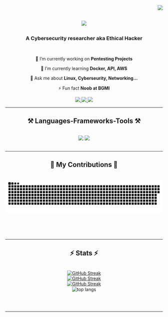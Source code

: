 <img align="right" src="https://visitor-badge.laobi.icu/badge?page_id=nabilpevekar.nabilpevekar" />

<h1 align="center">
    <img src="https://readme-typing-svg.herokuapp.com/?font=Righteous&size=35&center=true&vCenter=true&width=500&height=70&duration=4000&lines=Hi+There!+👋;+I'm+Nabil+Pevekar!;" />
</h1>

<h3 align="center">A Cybersecurity researcher aka Ethical Hacker</h3>

<br/>

<div align="center">
 
 🔭 I’m currently working on **Pentesting Projects**
 
 🌱 I’m currently learning **Docker, API, AWS**

💬 Ask me about **Linux, Cyberseurity, Networking...**

⚡ Fun fact **Noob at BGMI**

 </div>
 
<div align="center"> 
  <a href="mailto:pevekarnabil@gmail.com">
    <img src="https://img.shields.io/badge/Gmail-333333?style=for-the-badge&logo=gmail&logoColor=red" />
  </a>
  <a href="https://www.linkedin.com/in/nabil-pevekar-832884284" target="_blank">
    <img src="https://img.shields.io/badge/LinkedIn-0077B5?style=for-the-badge&logo=linkedin&logoColor=white" target="_blank" />
  </a>
  <a href="https://github.com/nabilpevekar" target="_blank">
     <img src="https://img.shields.io/badge/Portfolio-FF5722?style=for-the-badge&logo=todoist&logoColor=white" target="_blank" /> <!-- sqlite, safari, google-chrome are other good icon options -->
  </a>
</div>

 <hr/>
 
<h2 align="center">⚒️ Languages-Frameworks-Tools ⚒️</h2>
<br/>
<div align="center">
    <img src="https://skillicons.dev/icons?i=html,css,vscode,github,git," />
    <img src="https://skillicons.dev/icons?i=python,javascript,mysql,bash,flask" /><br>
</div>

<br/>
<hr/>

<div align="center">
  <h2>🐍 My Contributions 🐍</h2>
  <br>
  <img alt="snake eating my contributions" src="https://raw.githubusercontent.com/nabilpevekar/nabilpevekar/output/github-contribution-grid-snake.svg" />
  
  <br/><br/><br/>
</div>

<hr/>

<h2 align="center">⚡ Stats ⚡</h2>
<br>
<div align=center>
  <a href="https://git.io/streak-stats"><img src="https://github-readme-stats.vercel.app/api?username=nabilpevekar&theme=radical&show_icons=true&hide_border=false&count_private=true" alt="GitHub Streak" /></a>
  <br/>
     <a href="https://git.io/streak-stats"><img src="https://github-readme-streak-stats.herokuapp.com/?user=nabilpevekar&theme=radical&hide_border=false" alt="GitHub Streak" /></a>
  <br/>
     <a href="https://git.io/streak-stats"><img src="https://github-readme-stats.vercel.app/api/top-langs/?username=nabilpevekar&theme=radical&show_icons=true&hide_border=false&layout=compact" alt="GitHub Streak" /></a>
  <br/>
  <img width=325 align="center" src="https://github-readme-stats-salesp07.vercel.app/api/top-langs/?username=salesp07&hide=HTML&langs_count=8&layout=compact&theme=react&border_radius=10&size_weight=0.5&count_weight=0.5&exclude_repo=github-readme-stats" alt="top langs" />
</div>

<br/><br/>

<hr/>

<br/>


<br/>
